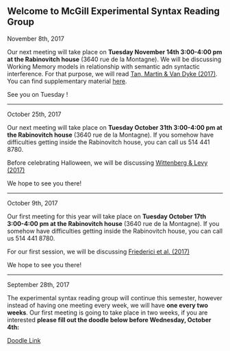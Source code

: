 ## Welcome to McGill Experimental Syntax Reading Group

November 8th, 2017

Our next meeting will take place on **Tuesday November 14th 3:00-4:00 pm at the Rabinovitch house** (3640 rue de la Montagne). 
We will be discussing Working Memory models in relationship with semantic adn syntactic interference. 
For that purpose, we will read [Tan, Martin & Van Dyke (2017)](../welcome/Tan.etal.2017.pdf). 
You can find supplementary material [here](../welcome/Tan.etal.2017_suppMaterial.docx).


See you on Tuesday !

------------------------

October 25th, 2017

Our next meeting will take place on **Tuesday October 31th 3:00-4:00 pm at the Rabinovitch house** (3640 rue de la Montagne). 
If you somehow have difficulties getting inside the Rabinovitch house, you can call us 514 441 8780. 

Before celebrating Halloween, we will be discussing [Wittenberg & Levy (2017)](../welcome/Wittenberg.Levy.2017.pdf)

We hope to see you there!

------------------------

October 9th, 2017

Our first meeting for this year will take place on **Tuesday October 17th 3:00-4:00 pm at the Rabinovitch house** (3640 rue de la Montagne). If you somehow have difficulties getting inside the Rabinovitch house, you can call us 514 441 8780. 

For our first session, we will be discussing [Friederici et al. (2017)](../welcome/Friederici2017.pdf)

We hope to see you there!

------------------------

September 28th, 2017

The experimental syntax reading group will continue this semester, however instead of having one meeting every week, we will have **one every two weeks**. Our first meeting is going to take place in two weeks, if you are interested **please fill out the doodle below before Wednesday, October 4th:** 

[Doodle Link](https://beta.doodle.com/poll/bguxmyp3cup5ss8g)

 
